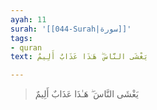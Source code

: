 ```yaml
---
ayah: 11
surah: '[[044-Surah|سورة]]'
tags:
- quran
text: يَغْشَى النَّاسَ ۖ هَـٰذَا عَذَابٌ أَلِيمٌ

---
```

> يَغْشَى النَّاسَ ۖ هَـٰذَا عَذَابٌ أَلِيمٌ
